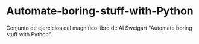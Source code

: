# Automate-boring-stuff-with-Python
Conjunto de ejercicios del magnífico libro de Al Sweigart "Automate boring stuff with Python".
